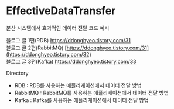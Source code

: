 # EffectiveDataTransfer
분산 시스템에서 효과적인 데이터 전달 코드 예시

블로그 글 1편(RDB) https://ddonghyeo.tistory.com/31 <br>
블로그 글 2편(RabbitMQ) [https://ddonghyeo.tistory.com/31](https://ddonghyeo.tistory.com/32) <br>
블로그 글 3편(Kafka) https://ddonghyeo.tistory.com/33

Directory
- RDB : RDB를 사용하는 애플리케이션에서 데이터 전달 방법
- RabbitMQ : RabbitMQ를 사용하는 애플리케이션에서 데이터 전달 방법
- Kafka : Kafka를 사용하는 애플리케이션에서 데이터 전달 방법
